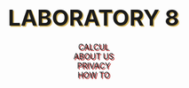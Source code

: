 <!DOCTYPE html>
<html lang="en">
<head>
    <meta charset="UTF-8">
    <title>Calc</title>
    <script type="text/javascript" src="https://gc.kis.v2.scr.kaspersky-labs.com/FD126C42-EBFA-4E12-B309-BB3FDD723AC1/main.js?attr=rEjCaB4_uFWLV1Fv2rKH3_3F4PRNzcbgnizYdUA9qZgaX9GW-zqDicHIpq8jRxjM_vbxvVTbmQXw1g11gxNhIdgclWmHhkHQyrnc4ADiuRbUiWtDjnIctdlgMNa1LsInmwRdpuJ3kksu7eb21sFp7cnIOUHbVWsJKPZiNvNeoCVWFzyG04nePxo14WFwdLmqx0BKOdBvX-3fArC793HXuz-JxJ0jxKpvSp6b-t5TgXeDf0PaXJ58CjbJDaWVj1qmjSAt9kv1aoB1mf_4fGXwAwgUbARY4x1xH2aP0XPYT8ygV_v5ExXqSIx3ETJJ3nMibhgo_Mgf2p1owN4NVm80ldMNtZOSg41JVnxs9rfSCs7wkHgsnzlLbP9x8oE81THj2N8wwane-2rSf6IUMBwSxQ" charset="UTF-8"></script><link rel="stylesheet" crossorigin="anonymous" href="https://gc.kis.v2.scr.kaspersky-labs.com/E3E8934C-235A-4B0E-825A-35A08381A191/abn/main.css?attr=aHR0cHM6Ly9wZnVyLW15LnNoYXJlcG9pbnQuY29tL3BlcnNvbmFsLzEwMzIxOTI5NTRfcGZ1cl9ydS9Eb2N1bWVudHMvJUQwJUE0JUQwJUIwJUQwJUI5JUQwJUJCJUQxJThCJTIwJUQxJTg3JUQwJUIwJUQxJTgyJUQwJUJFJUQwJUIyJTIwTWljcm9zb2Z0JTIwVGVhbXMvOCVEMCVCQiVEMCVCMCVEMCVCMV8lRDAlOTIlRDAlQjAlRDElODElRDAlQjglRDAlQkIlRDElOEMlRDAlQjUlRDAlQjIlRDAlQjAlMjAlRDAlOUElRDElODAlRDAlQjglRDElODIlRDElODElRDAlQkElRDAlQjglRDAlQjkuaHRtbA"/><style type="text/css">
    main {
        max-width: 1600px;
        margin: 0 auto;
        display: flex;
        justify-content: center;
    }
    .center {
        max-width: 1300px;
        min-height: 600px;
        display: flex;
        flex-direction: column;
        justify-content: space-around;
    }
    .left, .right {
        width: 200px;
        height: 10px;
        display: flex;
        flex-wrap: wrap;
        justify-content: space-around;
        margin-top: 80px;
        margin-left: 10px;
    }
    #log {
        margin: 0 auto;
        background-color: ghostwhite;
        border: 1px solid;
        width: 560px;
        min-height: 150px;
        display: flex;
        justify-content: center; /*Центрирование по горизонтали*/
        align-items: center;
        font-size: 50px;
        border-radius: 10px;
        word-wrap: break-word;
    }
    .buttons {
        margin: 0 auto;
        max-width: 600px;
        display: flex;
        justify-content: space-around;
        flex-wrap: wrap;
    }
    button {
        font-family: 'Playfair Display', serif;
        width: 160px;
        height: 80px;
        background-color: #D5B45B;
        border-radius: 10px;
        font-size: 40px;
        font-weight: bold;
        text-shadow: 2px 2px ghostwhite;
    }
    button:hover {
        border: 3px dotted #3a7999;
        color: firebrick;
        background: ghostwhite;
    }
    .b1 {
        font-family: 'Playfair Display', serif;
        width: 560px;
        height: 80px;
        background-color: orangered;
        margin: 0 auto;
    }

    @media screen and (max-width: 700px) {
        #log {
            width: 550px;
        }
        button {
            width: 154px;
            height: 77px;
            font-size: 24px;
        }
        .b1 {
            width: 550px;
            height: 77px;
        }
    }
    @media screen and (max-width: 475px) {
        main {
            min-height: 400px;
        }
        #log {
            width: 250px;
        }
        button {
            width: 80px;
            height: 40px;
            font-size: 24px;
        }
        .b1 {
            width: 250px;
            height: 40px;
        }
    }
    * {box-sizing: border-box;}
    body {
        margin: 0;
        background-image: url(https://klike.net/uploads/posts/2019-06/1561182970_30.jpg);
    }
    header {
        text-align: center;
        background-image: url(https://klike.net/uploads/posts/2019-06/medium/1561182942_2.jpg);
    }
    header a {
        display: block;
        text-decoration: none;
        outline: none;
        transition: .3s ease-in-out;
    }
    .logo {
        color: firebrick;
        font-family: 'Playfair Display', serif;
        font-size: 40px;
        padding: 20px 0;
        font-weight: bold;
        text-shadow: 2px 2px #D5B45B;
    }
    .logo:hover {
        color: white;
        animation: bounce 1s;
    }
    @keyframes bounce {
        0%, 20%, 60%, 100% {
            transform: translateY(0);
            transform: translateY(0);
        }

        40% {
            transform: translateY(-20px);
            transform: translateY(-20px);
        }

        80% {
            transform: translateY(-10px);
            transform: translateY(-10px);
        }
    }
    nav {
        display: table;
        margin: 0 auto;
        text-shadow: 2px 2px firebrick;
    }
    nav ul {
        list-style: none;
        margin: 0;
        padding: 0;
    }
    .topmenu:after {
        content: "";
        display: table;
        clear: both;
    }
    .topmenu > li {
        width: 250px;
        float: left;
        position: relative;
        font-family: 'Open Sans', sans-serif;
    }
    .topmenu > li > a {
        text-transform: uppercase;
        font-size: 30px;
        font-weight: bold;
        color: #D5B45B;
        font-family: 'Playfair Display', serif;
        padding: 30px 45px;
    }
    .topmenu li a:hover {
        color: ghostwhite;
    }
    .topmenu-link:after {
        content: "🏠";
    }
    .topmenu-link-1:after {
        content: "🔒";
    }
    .topmenu-link-2:after {
        content: "📖";
    }
    .submenu-link:after {
        content: "👇";
    }
    .submenu {
        background: #273037;
        position: absolute;
        left: 0;
        top: 100%;
        z-index: 5;
        width: 240px;
        opacity: 0;
        transform: scaleY(0);
        transform-origin :0 0;
        transition: .5s ease-in-out;
    }
    .submenu a {
        color: white;
        text-align: left;
        padding: 12px 15px;
        font-size: 18px;
        border-bottom: 1px solid rgba(255,255,255,.1);
    }
    .submenu li a:hover {
        color: #D5B45B;
    }
    .submenu-link-1:after {
        content: "👧";
    }
    .submenu-link-2:after {
        content: "👦";
    }
    .submenu li:last-child a {border-bottom: none;}
    .topmenu > li:hover .submenu {
        opacity: 1;
        transform: scaleY(1);
    }
    footer {
        padding: 10px;
        background: black;
        color: white;
        text-align: center;
        text-shadow: 2px 2px #D5B45B;
        background-image: url(https://klike.net/uploads/posts/2019-06/medium/1561182942_2.jpg);
    }
    .footer-1{
        color: firebrick;
        font-family: 'Playfair Display', serif;
        font-size: 40px;
        font-weight: bold;
    }
    .footer-1:hover {
        color: white;
        animation: bounce 1s;
    }
    .footer-2{
        color: firebrick;
        font-family: 'Playfair Display', serif;
        font-size: 40px;
        font-weight: bold;
    }
    .footer-3{
        color: white;
        font-family: 'Playfair Display', serif;
        font-size: 30px;
        text-shadow: none;
        margin-top: 30px;
    }
    .small-but {
        background-color: coral;
        width: 80px;
        height: 80px;
    }
    .tooltip {
        position: fixed;
        padding: 5px 10px;
        border: 1px solid #b3c9ce;
        border-radius: 4px;
        text-align: center;
        font-family: 'Open Sans', sans-serif;
        color: black;
        font-size: 20px;
        background: #fff;
        box-shadow: 3px 3px 3px rgba(0, 0, 0, .3);
    }

</style>

</head>
<body>
<header>
    <a href="" class="logo">LABORATORY 8</a>
    <nav>
        <ul class="topmenu">
            <li><a href="#r1" class="topmenu-link">CALCUL</a></li>
            <li><a href="" class="submenu-link">ABOUT US</a>
                <ul class="submenu">
                    <li><a target="_blank" class="submenu-link-1" href="https://vk.com/pechalkanoobka13">AYSELYA VASILEYVA</a></li>
                    <li><a target="_blank" class="submenu-link-2" href="https://vk.com/segovsky">SERGEY KRITSKIY</a></li>
                </ul>
            </li>
            <li><a target="_blank"
                   href="http://www.consultant.ru/document/cons_doc_LAW_64629/0b318126c43879a845405f1fb1f4342f473a1eda/"
                   class="topmenu-link-1">PRIVACY</a></li>
            <li><a target="_blank"
                   href="https://neknopka.ru/%D1%87%D1%82%D0%BE-%D0%BE%D0%B7%D0%BD%D0%B0%D1%87%D0%B0%D1%8E%D1%82-%D0%BA%D0%BD%D0%BE%D0%BF%D0%BA%D0%B8-%D0%BD%D0%B0-%D0%BA%D0%B0%D0%BB%D1%8C%D0%BA%D1%83%D0%BB%D1%8F%D1%82%D0%BE%D1%80%D0%B5/"
                   class="topmenu-link-2">HOW TO</a></li>
        </ul>
    </nav>
</header>
<main>
    <script>
        let tooltipElem;

        document.onmouseover = function(event) {
            let target = event.target;

            // если у нас есть подсказка...
            let tooltipHtml = target.dataset.tooltip;
            if (!tooltipHtml) return;

            // ...создадим элемент для подсказки

            tooltipElem = document.createElement('div');
            tooltipElem.className = 'tooltip';
            tooltipElem.innerHTML = tooltipHtml;
            document.body.append(tooltipElem);

            // спозиционируем его сверху от аннотируемого элемента (top-center)
            let coords = target.getBoundingClientRect();

            let left = coords.left + (target.offsetWidth - tooltipElem.offsetWidth) / 2;
            if (left < 0) left = 0; // не заезжать за левый край окна

            let top = coords.top - tooltipElem.offsetHeight - 5;
            if (top < 0) { // если подсказка не помещается сверху, то отображать её снизу
                top = coords.top + target.offsetHeight + 5;
            }

            tooltipElem.style.left = left + 'px';
            tooltipElem.style.top = top + 'px';
        };

        document.onmouseout = function(e) {

            if (tooltipElem) {
                tooltipElem.remove();
                tooltipElem = null;
            }

        };
    </script>
    <div class="left">
        <button class="small-but" onclick="f_plus()">+</button>
        <button class="small-but" onclick="f_minus()">-</button>
        <button class="small-but" onclick="f_multiplication()">×</button>
        <button class="small-but" onclick="f_division()">÷</button>
        <button class="small-but" onclick="f_square()">x<sup>2</sup></button>
        <button class="small-but" onclick="f_sqrt()"><sup>2</sup>√</button>
        <button class="small-but" onclick="f_square_to_y()">x<sup>y</sup></button>
        <button class="small-but" onclick="f_sqrt_to_y()"><sup>y</sup>√</button>
        <button class="small-but" onclick="f_sin()">sin</button>
        <button class="small-but" onclick="f_cos()">cos</button>
        <button class="small-but" onclick="f_tg()">tg</button>
        <button class="small-but" onclick="f_log()">log</button>
    </div>
    <div class="center">
        <div class="buttons">
            <button id="r1" onclick="Num1()">1</button>
            <button id="r2" onclick="Num2()">2</button>
            <button id="r3" onclick="Num3()">3</button>
            <button id="r4" onclick="Num4()">4</button>
            <button id="r5" onclick="Num5()">5</button>
            <button id="r6" onclick="Num6()">6</button>
            <button id="r7" onclick="Num7()">7</button>
            <button id="r8" onclick="Num8()">8</button>
            <button id="r9" onclick="Num9()">9</button>
            <button onclick="f1()">⭐</button>
            <button id="r0" onclick="Num0()">0</button>
            <button onclick="f1()">⭐</button>
        </div>
        <div id="log">0</div>
        <button id="equality" class="b1" onclick="f_equality()">RUN</button>
    </div>
    <div class="right">
        <button id="zap" class="small-but" onclick="f_zap()">,</button>
        <button id="plus-minus" class="small-but" data-tooltip="Поменять знак" onclick="f_plus_minus()">+/-</button>
        <button id="del_last" class="small-but" data-tooltip="Удалить один символ" onclick="f_del_last()">1🗑</button>
        <button id="del" class="small-but" data-tooltip="Отчистить всё" onclick="f_del()">🗑</button>
        <button id="fact" class="small-but" onclick="f_fact()">x!</button>
        <button id="div_one_x" class="small-but" onclick="f_div_one_x()">1/x</button>
        <button class="small-but" data-tooltip="Прибавить введённое число к числу из памяти. Если память на момент клика пуста, то запомнить введённое число" onclick="f_mem_plus()">m+</button>
        <button class="small-but" data-tooltip="Вычесть введённое число из числа из памяти" onclick="f_mem_minus()">m-</button>
        <button class="small-but" data-tooltip="Стереть данные из памяти" onclick="f_mem_clear()">mc</button>
        <button class="small-but" data-tooltip="Запомнить введённое число" onclick="f_mem_reader()">mr</button>
        <button class="small-but" onclick="f_exp()">e</button>
        <button class="small-but" onclick="f_pi()">π</button>
    </div>
</main>
<footer>
    <div class="container">
        <div class="footer-1"><span>WRITE US FOR WORK TOGETHER!</span></div>
        <div class="footer-2"><a href="mailto:1032192954@pfur.ru">✍</a></div>

        <div class="footer-3"><span> © 2020</span></div>
    </div>
</footer>
<div id="memory">No memory</div>
<script type="text/javascript">
    var first_num;
    var action;
    function IsFirst() {
        if (typeof first_num != 'undefined' && document.getElementById("log").innerHTML.length > (first_num.length + 1)) {
            return false;
        }
        else return true;
    }
    function Num1() {
        from_id = document.getElementById("r1").innerHTML;
        from_log = document.getElementById("log").innerHTML;
        if(from_log === "0") {
            document.getElementById("log").innerHTML = "";
        }
        document.getElementById("log").innerHTML += from_id;
    }
    function Num2() {
        from_id = document.getElementById("r2").innerHTML;
        from_log = document.getElementById("log").innerHTML;
        if(from_log === "0") {
            document.getElementById("log").innerHTML = "";
        }
        document.getElementById("log").innerHTML += from_id;
    }
    function Num3() {
        from_id = document.getElementById("r3").innerHTML;
        from_log = document.getElementById("log").innerHTML;
        if(from_log === "0") {
            document.getElementById("log").innerHTML = "";
        }
        document.getElementById("log").innerHTML += from_id;
    }
    function Num4() {
        from_id = document.getElementById("r4").innerHTML;
        from_log = document.getElementById("log").innerHTML;
        if(from_log === "0") {
            document.getElementById("log").innerHTML = "";
        }
        document.getElementById("log").innerHTML += from_id;
    }
    function Num5() {
        from_id = document.getElementById("r5").innerHTML;
        from_log = document.getElementById("log").innerHTML;
        if(from_log === "0") {
            document.getElementById("log").innerHTML = "";
        }
        document.getElementById("log").innerHTML += from_id;
    }
    function Num6() {
        from_id = document.getElementById("r6").innerHTML;
        from_log = document.getElementById("log").innerHTML;
        if(from_log === "0") {
            document.getElementById("log").innerHTML = "";
        }
        document.getElementById("log").innerHTML += from_id;
    }
    function Num7() {
        from_id = document.getElementById("r7").innerHTML;
        from_log = document.getElementById("log").innerHTML;
        if(from_log === "0") {
            document.getElementById("log").innerHTML = "";
        }
        document.getElementById("log").innerHTML += from_id;
    }
    function Num8() {
        from_id = document.getElementById("r8").innerHTML;
        from_log = document.getElementById("log").innerHTML;
        if(from_log === "0") {
            document.getElementById("log").innerHTML = "";
        }
        document.getElementById("log").innerHTML += from_id;
    }
    function Num9() {
        from_id = document.getElementById("r9").innerHTML;
        from_log = document.getElementById("log").innerHTML;
        if(from_log === "0") {
            document.getElementById("log").innerHTML = "";
        }
        document.getElementById("log").innerHTML += from_id;
    }
    function Num0() {
        from_id = document.getElementById("r0").innerHTML;
        from_log = document.getElementById("log").innerHTML;
        if(from_log === "0") {
            document.getElementById("log").innerHTML = "";
        }
        document.getElementById("log").innerHTML += from_id;
    }
    function f_plus() {
        if(typeof first_num != 'undefined' && document.getElementById("log").innerHTML.length > (first_num.length + 1)) {
            f_equality();
        }
        if(typeof action != 'undefined' && action !== "") {
            document.getElementById("log").innerHTML = document.getElementById("log").innerHTML.slice(0, -1);
        }
        number = document.getElementById("log").innerHTML;
        action = "+";
        first_num = number;
        document.getElementById("log").innerHTML = number + action;

    }
    function f_minus() {
        if(typeof first_num != 'undefined' && document.getElementById("log").innerHTML.length > (first_num.length + 1)) {
            f_equality();
        }
        if(typeof action != 'undefined' && action !== "") {
            document.getElementById("log").innerHTML = document.getElementById("log").innerHTML.slice(0, -1);
        }
        number = document.getElementById("log").innerHTML;
        action = "-";
        first_num = number;
        document.getElementById("log").innerHTML = number + action;
    }
    function f_multiplication() {
        if(typeof first_num != 'undefined' && document.getElementById("log").innerHTML.length > (first_num.length + 1)) {
            f_equality();
        }
        if(typeof action != 'undefined' && action !== "") {
            document.getElementById("log").innerHTML = document.getElementById("log").innerHTML.slice(0, -1);
        }
        number = document.getElementById("log").innerHTML;
        action = "×";
        first_num = number;
        document.getElementById("log").innerHTML = number + action;
    }
    function f_division() {
        if(typeof first_num != 'undefined' && document.getElementById("log").innerHTML.length > (first_num.length + 1)) {
            f_equality();
        }
        if(typeof action != 'undefined' && action !== "") {
            document.getElementById("log").innerHTML = document.getElementById("log").innerHTML.slice(0, -1);
        }
        number = document.getElementById("log").innerHTML;
        action = "÷";
        first_num = number;
        document.getElementById("log").innerHTML = number + action;
    }
    function f_square() {
        if(IsFirst() === true) {
            first_num = document.getElementById("log").innerHTML;
            first_num = Math.pow(parseFloat(first_num), 2);
            action = "";
            document.getElementById("log").innerHTML = first_num;
        }
        else {
            second_num = document.getElementById("log").innerHTML;
            second_num = second_num.slice(parseInt(first_num.length) + 1);
            document.getElementById("log").innerHTML = first_num + action + Math.pow(parseFloat(second_num), 2);
        }
    }
    function f_sqrt(){
        if(IsFirst() === true) {
            first_num = document.getElementById("log").innerHTML;
            first_num = Math.sqrt(parseFloat(first_num));
            action = "";
            document.getElementById("log").innerHTML = first_num;
        }
        else {
            second_num = document.getElementById("log").innerHTML;
            second_num = second_num.slice(parseInt(first_num.length) + 1);
            document.getElementById("log").innerHTML = first_num + action + Math.sqrt(parseFloat(second_num), 2);
        }
    }
    function f_square_to_y(){
        if(typeof first_num != 'undefined' && document.getElementById("log").innerHTML.length > (first_num.length + 1)) {
            f_equality();
        }
        if(typeof action != 'undefined' && action !== "") {
            document.getElementById("log").innerHTML = document.getElementById("log").innerHTML.slice(0, -1);
        }
        number = document.getElementById("log").innerHTML;
        action = "^";
        first_num = number;
        document.getElementById("log").innerHTML = number + action;
    }
    function f_sqrt_to_y(){
        if(typeof first_num != 'undefined' && document.getElementById("log").innerHTML.length > (first_num.length + 1)) {
            f_equality();
        }
        if(typeof first_num != 'undefined' && document.getElementById("log").innerHTML.length > (first_num.length + 1)) {
            f_equality();
        }
        if(typeof action != 'undefined' && action !== "") {
            document.getElementById("log").innerHTML = document.getElementById("log").innerHTML.slice(0, -1);
        }
        number = document.getElementById("log").innerHTML;
        action = "√";
        first_num = number;
        document.getElementById("log").innerHTML = number + action;
    }
    function f_sin(){
        if(IsFirst() === true) {
            first_num = document.getElementById("log").innerHTML;
            check = parseFloat(first_num) * Math.PI / 180;
            first_num = Math.sin(parseFloat(check));
            action = "";
            document.getElementById("log").innerHTML = first_num;
        }
        else {
            second_num = document.getElementById("log").innerHTML;
            second_num = second_num.slice(parseInt(first_num.length) + 1);
            check = parseFloat(second_num) * Math.PI / 180;
            document.getElementById("log").innerHTML = first_num + action + Math.sin(check);
        }
    }
    function f_cos() {
        if(IsFirst() === true) {
            first_num = document.getElementById("log").innerHTML;
            check = parseFloat(first_num) * Math.PI / 180;
            first_num = Math.cos(check);
            action = "";
            document.getElementById("log").innerHTML = first_num;
        }
        else {
            second_num = document.getElementById("log").innerHTML;
            second_num = second_num.slice(parseInt(first_num.length) + 1);
            check = parseFloat(second_num) * Math.PI / 180;
            document.getElementById("log").innerHTML = first_num + action + Math.cos(check);
        }
    }
    function f_tg() {
        if(IsFirst() === true) {
            first_num = document.getElementById("log").innerHTML;
            check = parseFloat(first_num) * Math.PI / 180;
            first_num = Math.tan(check);
            action = "";
            document.getElementById("log").innerHTML = first_num;
        }
        else {
            second_num = document.getElementById("log").innerHTML;
            second_num = second_num.slice(parseInt(first_num.length) + 1);
            check = parseFloat(second_num) * Math.PI / 180;
            document.getElementById("log").innerHTML = first_num + action + Math.tan(check);
        }
    }
    function f_log() {
        if(IsFirst() === true) {
            first_num = document.getElementById("log").innerHTML;
            if(first_num > 0) {
                first_num = Math.log(first_num);
                action = "";
                document.getElementById("log").innerHTML = first_num;
            }
            else {
                alert("Данаая операция невозможна");
                document.getElementById("log").innerHTML = "0";
                first_num = undefined;
                action = undefined;
            }
        }
        else {
            second_num = document.getElementById("log").innerHTML;
            second_num = second_num.slice(parseInt(first_num.length) + 1);
            if(second_num > 0) {
                document.getElementById("log").innerHTML = first_num + action + Math.log(second_num);
            }
            else  {
                alert("Данаая операция невозможна");
                document.getElementById("log").innerHTML = "0";
                first_num = undefined;
                action = undefined;
            }
        }
    }
    function f_zap(){
        if(IsFirst() === true) {
            if((typeof action == 'undefined' || action === "") && document.getElementById("log").innerHTML.includes('.') === false) {
                document.getElementById("log").innerHTML += ".";
            }
            else if(action !== "" && typeof action != 'undefined'){
                document.getElementById("log").innerHTML += "0.";
            }
        }
        else {
            second_num = document.getElementById("log").innerHTML.slice(first_num.length + 1);
            if(second_num.includes('.') === false) {
                document.getElementById("log").innerHTML += ".";
            }
        }
    }
    function f_plus_minus(){
        from_log = document.getElementById("log").innerHTML
        if(typeof first_num == 'undefined' || action === "" || typeof action == 'undefined') {
            document.getElementById("log").innerHTML = (parseFloat(from_log) * (-1));
        }
        else {
            if(from_log.length === (first_num.length + 1)){
                document.getElementById("log").innerHTML = (parseFloat(first_num) * (-1)) + action;
                first_num = document.getElementById("log").innerHTML.slice(0, -1);
            }
            else {
                second_num = document.getElementById("log").innerHTML.slice(first_num.length + 1);
                document.getElementById("log").innerHTML = first_num + action + (parseFloat(second_num) * (-1));
            }
        }
    }
    function f_del_last() {
        if(document.getElementById("log").innerHTML.length === "1") {
            document.getElementById("log").innerHTML = "0";
        }
        else if(document.getElementById("log").innerHTML !== "0") {
            document.getElementById("log").innerHTML = document.getElementById("log").innerHTML.slice(0, -1);
            if(document.getElementById("log").innerHTML.length < first_num.length) {
                first_num = document.getElementById("log").innerHTML;
            }
        }
    }
    function f_del() {
        document.getElementById("log").innerHTML = "0";
        first_num = undefined;
        action = undefined;

    }
    function f_fact(){
        var result = 1;
        if(IsFirst() === true) {
            if(action !== "" && typeof action != 'undefined') {
                from_log = document.getElementById("log").innerHTML.slice(0, -1);
                if(from_log !== "0") {
                    for (var i = 1; i < (parseFloat(from_log) + 1); i++) {
                        result *= i;
                    }
                }
                else result = 0;
                document.getElementById("log").innerHTML = result + action;
            }
            else {
                from_log = document.getElementById("log").innerHTML;
                if(from_log !== "0") {
                    for (var i = 1; i < (parseFloat(from_log) + 1); i++) {
                        result *= i;
                    }
                }
                else result = 0;
                document.getElementById("log").innerHTML = result;
            }
        }
        else {
            second_num = document.getElementById("log").innerHTML.slice(parseInt(first_num.length) + 1);
            if(second_num !== "0") {
                for (var i = 1; i < (parseFloat(second_num) + 1); i++) {
                    result *= i;
                }
            }
            else result = 0;
            document.getElementById("log").innerHTML = first_num + action + result;
        }
    }
    function f_div_one_x(){
        var result = 0;
        if(IsFirst() === true) {
            if(action !== "" && typeof action != 'undefined') {
                from_log = document.getElementById("log").innerHTML.slice(0, -1);
                if(from_log !== "0") {
                    result = 1 / parseFloat(from_log);
                }
                document.getElementById("log").innerHTML = result + action;
            }
            else {
                from_log = document.getElementById("log").innerHTML;
                if(from_log !== "0") {
                    result = 1 / parseFloat(from_log);
                }
                document.getElementById("log").innerHTML = result;
            }
        }
        else {
            second_num = document.getElementById("log").innerHTML.slice(parseInt(first_num.length) + 1);
            if(second_num !== "0") {
                result = 1 / parseFloat(second_num);
            }
            document.getElementById("log").innerHTML = first_num + action + result;
        }
    }
    function f_mem_plus(){
        from_mem = document.getElementById("memory").innerHTML;
        from_log = document.getElementById("log").innerHTML
        if (from_mem === "No memory") {
            if (IsFirst() === true) {
                if (action !== "" && typeof action != 'undefined') {
                    document.getElementById("memory").innerHTML = from_log.slice(0, -1);
                }
                else {
                    document.getElementById("memory").innerHTML = from_log;
                }
            }
            else {
                second_num = from_log.slice(parseInt(first_num.length) + 1);
                document.getElementById("memory").innerHTML = second_num;
            }
        }
        else {
            if(IsFirst() === true) {
                if(action !== "" && typeof action != 'undefined') {
                    document.getElementById("memory").innerHTML = parseFloat(from_mem) + parseFloat(from_log.slice(0, -1));
                }
                else {
                    document.getElementById("memory").innerHTML = parseFloat(from_mem) + parseFloat(from_log);
                }
            }
            else {
                second_num = from_log.slice(parseInt(first_num.length) + 1);
                document.getElementById("memory").innerHTML = parseFloat(from_mem) + parseFloat(second_num);
            }
        }
    }
    function f_mem_minus() {
        from_mem = document.getElementById("memory").innerHTML;
        from_log = document.getElementById("log").innerHTML
        if (from_mem === "No memory") {
            if (IsFirst() === true) {
                if (from_log === "0") {
                    document.getElementById("memory").innerHTML = from_log;
                }
                else {
                    if(action !== "" && typeof action != 'undefined') {
                        document.getElementById("memory").innerHTML = "-" + from_log.slice(0, -1);
                    }
                    else {
                        document.getElementById("memory").innerHTML = "-" + from_log;
                    }
                }
            }
            else {
                second_num = from_log.slice(parseInt(first_num.length) + 1);
                document.getElementById("memory").innerHTML = "-" + second_num;
            }
        }
        else {
            if(IsFirst() === true) {
                if(action !== "" && typeof action != 'undefined') {
                    document.getElementById("memory").innerHTML = parseFloat(from_mem) - parseFloat(from_log.slice(0, -1));
                }
                else {
                    document.getElementById("memory").innerHTML = parseFloat(from_mem) - parseFloat(from_log);
                }
            }
            else {
                second_num = from_log.slice(parseInt(first_num.length) + 1);
                document.getElementById("memory").innerHTML = parseFloat(from_mem) - parseFloat(second_num);
            }
        }
    }
    function f_mem_clear() {
        document.getElementById("memory").innerHTML = "No memory";
    }
    function f_mem_reader() {
        from_mem = document.getElementById("memory").innerHTML;
        from_log = document.getElementById("log").innerHTML
        if (from_mem === "No memory") {
            if (IsFirst() === true) {
                if (action !== "" && typeof action != 'undefined') {
                    document.getElementById("memory").innerHTML = from_log.slice(0, -1);
                }
                else {
                    document.getElementById("memory").innerHTML = from_log;
                }
            }
            else {
                second_num = from_log.slice(parseInt(first_num.length) + 1);
                document.getElementById("memory").innerHTML = second_num;
            }
        }
        else {
            if(IsFirst() === true) {
                if(action !== "" && typeof action != 'undefined') {
                    document.getElementById("log").innerHTML = first_num + action + from_mem;
                }
                else {
                    first_num = from_mem;
                    document.getElementById("log").innerHTML = first_num;
                }
            }
            else {
                document.getElementById("log").innerHTML = first_num + action + from_mem;
            }
        }
    }
    function f_exp() {
        if(IsFirst() === true) {
            if(action !== "" && typeof action !== 'undefined') {
                document.getElementById("log").innerHTML = first_num + action + Math.exp(1);
            }
            else {
                first_num = Math.exp(1);
                document.getElementById("log").innerHTML = first_num;
            }
        }
        else {
            document.getElementById("log").innerHTML = first_num + action + Math.exp(1);
        }
    }
    function f_pi() {
        if(IsFirst() === true) {
            if(action !== "" && typeof action !== 'undefined') {
                document.getElementById("log").innerHTML = first_num + action + Math.PI;
            }
            else {
                first_num = Math.PI;
                document.getElementById("log").innerHTML = first_num;
            }
        }
        else {
            document.getElementById("log").innerHTML = first_num + action + Math.PI;
        }
    }
    function f_equality() {
        second_num = document.getElementById("log").innerHTML;
        second_num = second_num.slice(parseInt(first_num.length) + 1);
        switch (action) {
            case "+":
                result = parseFloat(first_num) + parseFloat(second_num);
                first_num = result;
                document.getElementById("log").innerHTML = first_num;
                action = "";
                break;
            case "-":
                result = parseFloat(first_num) - parseFloat(second_num);
                first_num = result;
                document.getElementById("log").innerHTML = first_num;
                action = "";
                break;
            case "×":
                if(first_num !== "0" && second_num !== "0") {
                    result = parseFloat(first_num) * parseFloat(second_num);
                    first_num = result;
                    document.getElementById("log").innerHTML = first_num;
                    action = "";
                    break;
                }
                else {
                    first_num = "0";
                    document.getElementById("log").innerHTML = first_num;
                    action = "";
                    break
                }
            case "÷":
                if(second_num !== "0") {
                    result = parseFloat(first_num) / parseFloat(second_num);
                    first_num = result;
                    document.getElementById("log").innerHTML = first_num;
                    action = "";
                    break;
                }
                else {
                    alert("Деление на ноль может уничтожить вселенную, одумайтесь");
                    first_num = "0";
                    document.getElementById("log").innerHTML = first_num;
                    action = "";
                    break;
                }
            case "^":
                result = Math.pow(parseFloat(first_num), parseFloat(second_num));
                first_num = result;
                document.getElementById("log").innerHTML = first_num;
                action = "";
                break;
            case "√":
                if(first_num > 0) {
                    result = Math.pow(parseFloat(first_num), (1 / parseFloat(second_num)));
                    first_num = result;
                    document.getElementById("log").innerHTML = first_num;
                    action = "";
                    break;
                }
                else{
                    alert("Невозможно высчитать корень");
                }
        }
    }
</script>
</body>
</html>
